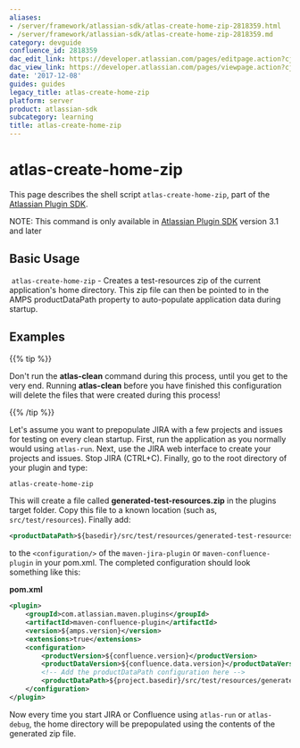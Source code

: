 ```yaml
---
aliases:
- /server/framework/atlassian-sdk/atlas-create-home-zip-2818359.html
- /server/framework/atlassian-sdk/atlas-create-home-zip-2818359.md
category: devguide
confluence_id: 2818359
dac_edit_link: https://developer.atlassian.com/pages/editpage.action?cjm=wozere&pageId=2818359
dac_view_link: https://developer.atlassian.com/pages/viewpage.action?cjm=wozere&pageId=2818359
date: '2017-12-08'
guides: guides
legacy_title: atlas-create-home-zip
platform: server
product: atlassian-sdk
subcategory: learning
title: atlas-create-home-zip
---
```

# atlas-create-home-zip

This page describes the shell script `atlas-create-home-zip`, part of the [Atlassian Plugin SDK](/server/framework/atlassian-sdk/working-with-the-sdk).

NOTE: This command is only available in [Atlassian Plugin SDK](/server/framework/atlassian-sdk/working-with-the-sdk) version 3.1 and later

## Basic Usage

 `atlas-create-home-zip` - Creates a test-resources zip of the current application's home directory. This zip file can then be pointed to in the AMPS productDataPath property to auto-populate application data during startup.

## Examples

{{% tip %}}

Don't run the **atlas-clean** command during this process, until you get to the very end. Running **atlas-clean** before you have finished this configuration will delete the files that were created during this process!

{{% /tip %}}

Let's assume you want to prepopulate JIRA with a few projects and issues for testing on every clean startup. First, run the application as you normally would using `atlas-run`. Next, use the JIRA web interface to create your projects and issues. Stop JIRA (CTRL+C). Finally, go to the root directory of your plugin and type:

``` bash
atlas-create-home-zip
```

This will create a file called **generated-test-resources.zip** in the plugins target folder. Copy this file to a known location (such as, `src/test/resources`). Finally add:

``` xml
<productDataPath>${basedir}/src/test/resources/generated-test-resources.zip</productDataPath>
```

to the `<configuration/>` of the `maven-jira-plugin` or `maven-confluence-plugin` in your pom.xml. The completed configuration should look something like this:

**pom.xml**

``` xml
<plugin>
    <groupId>com.atlassian.maven.plugins</groupId>
    <artifactId>maven-confluence-plugin</artifactId>
    <version>${amps.version}</version>
    <extensions>true</extensions>
    <configuration>
        <productVersion>${confluence.version}</productVersion>
        <productDataVersion>${confluence.data.version}</productDataVersion>
        <!-- Add the productDataPath configuration here -->
        <productDataPath>${project.basedir}/src/test/resources/generated-test-resources.zip</productDataPath>
    </configuration>
</plugin>
```

Now every time you start JIRA or Confluence using `atlas-run` or `atlas-debug`, the home directory will be prepopulated using the contents of the generated zip file.
